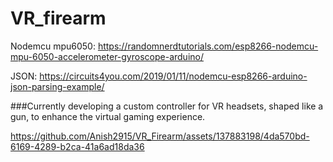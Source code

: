 # VR_firearm

Nodemcu mpu6050: https://randomnerdtutorials.com/esp8266-nodemcu-mpu-6050-accelerometer-gyroscope-arduino/ 

JSON: https://circuits4you.com/2019/01/11/nodemcu-esp8266-arduino-json-parsing-example/




###Currently developing a custom controller for VR headsets, shaped like a gun, to enhance the virtual
 gaming experience.
 
https://github.com/Anish2915/VR_Firearm/assets/137883198/4da570bd-6169-4289-b2ca-41a6ad18da36

